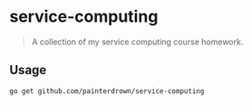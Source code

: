 # service-computing

> A collection of my service computing course homework.

## Usage

`go get github.com/painterdrown/service-computing`
